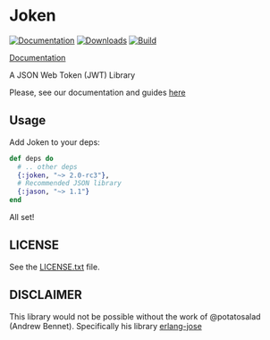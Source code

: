 # Joken

[![Documentation](https://img.shields.io/badge/docs-hexpm-blue.svg)](http://hexdocs.pm/joken/) [![Downloads](https://img.shields.io/hexpm/dt/joken.svg)](https://hex.pm/packages/joken) [![Build](https://travis-ci.org/joken-elixir/joken.svg?branch=master)](https://travis-ci.org/joken-elixir/joken)

[Documentation](http://hexdocs.pm/joken/)

A JSON Web Token (JWT) Library

Please, see our documentation and guides [here](http://hexdocs.pm/joken/)

## Usage

Add Joken to your deps:

``` elixir
def deps do
  # .. other deps
  {:joken, "~> 2.0-rc3"},
  # Recommended JSON library
  {:jason, "~> 1.1"}
end
```

All set!

## LICENSE

See the [LICENSE.txt](LICENSE.txt) file.

## DISCLAIMER

This library would not be possible without the work of @potatosalad (Andrew Bennet). Specifically his library [erlang-jose](https://github.com/potatosalad/erlang-jose/)

